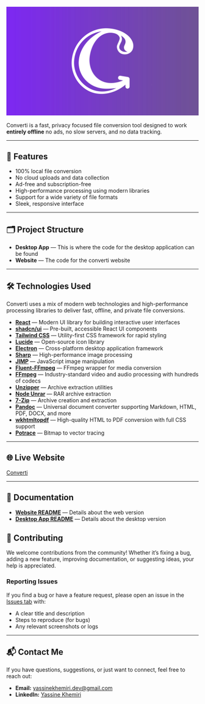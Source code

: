 <p align="center">
  <img src="public/banner.jpg" alt="Converti Logo"/>
</p>


Converti is a fast, privacy focused file conversion tool designed to work **entirely offline** no ads, no slow servers, and no data tracking.

---

## 🌟 Features

- 100% local file conversion
- No cloud uploads and data collection
- Ad-free and subscription-free
- High-performance processing using modern libraries
- Support for a wide variety of file formats
- Sleek, responsive interface

---

## 🗂 Project Structure


- **Desktop App** — This is where the code for the desktop application can be found
- **Website** — The code for the converti website

---

## 🛠 Technologies Used

Converti uses a mix of modern web technologies and high-performance processing libraries to deliver fast, offline, and private file conversions.

- **[React](https://react.dev/)** — Modern UI library for building interactive user interfaces
- **[shadcn/ui](https://ui.shadcn.com/)** — Pre-built, accessible React UI components
- **[Tailwind CSS](https://tailwindcss.com/)** — Utility-first CSS framework for rapid styling
- **[Lucide](https://lucide.dev/)** — Open-source icon library
- **[Electron](https://www.electronjs.org/)** — Cross-platform desktop application framework
- **[Sharp](https://sharp.pixelplumbing.com/)** — High-performance image processing
- **[JIMP](https://www.npmjs.com/package/jimp)** — JavaScript image manipulation
- **[Fluent-FFmpeg](https://www.npmjs.com/package/fluent-ffmpeg)** — FFmpeg wrapper for media conversion
- **[FFmpeg](https://ffmpeg.org/)** — Industry-standard video and audio processing with hundreds of codecs
- **[Unzipper](https://www.npmjs.com/package/unzipper)** — Archive extraction utilities
- **[Node Unrar](https://www.npmjs.com/package/node-unrar)** — RAR archive extraction
- **[7-Zip](https://www.7-zip.org/)** — Archive creation and extraction
- **[Pandoc](https://pandoc.org/)** — Universal document converter supporting Markdown, HTML, PDF, DOCX, and more
- **[wkhtmltopdf](https://wkhtmltopdf.org/)** — High-quality HTML to PDF conversion with full CSS support
- **[Potrace](http://potrace.sourceforge.net/)** — Bitmap to vector tracing
---

## 🌐 Live Website

[Converti](https://convertiapp.netlify.app/)

---

## 📄 Documentation

- **[Website README](./Website/README.md)** — Details about the web version
- **[Desktop App README](./desktop/README.md)** — Details about the desktop version

## 🤝 Contributing

We welcome contributions from the community!
Whether it’s fixing a bug, adding a new feature, improving documentation, or suggesting ideas, your help is appreciated.

### Reporting Issues
If you find a bug or have a feature request, please open an issue in the [Issues tab](../../issues) with:
- A clear title and description
- Steps to reproduce (for bugs)
- Any relevant screenshots or logs

---
## 📬 Contact Me

If you have questions, suggestions, or just want to connect, feel free to reach out:

- **Email:** [yassinekhemiri.dev@gmail.com](mailto:yassinekhemiri.dev@gmail.com)
- **LinkedIn:** [Yassine Khemiri](https://www.linkedin.com/in/yassine-khemiri-a4ba44222/)
